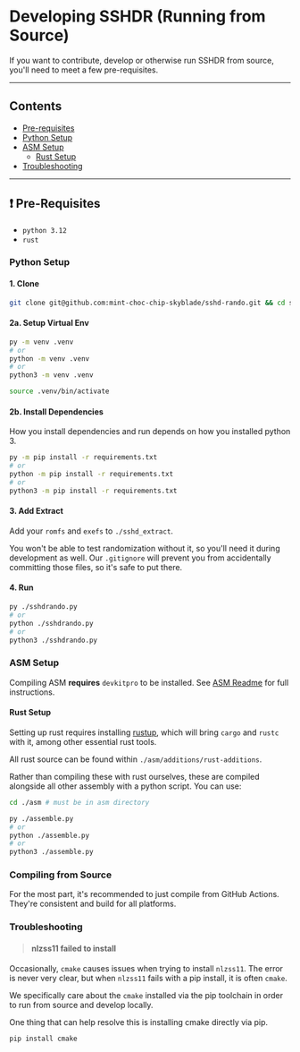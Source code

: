# Developing SSHDR (Running from Source)

If you want to contribute, develop or otherwise run SSHDR from source, you'll need to meet a few pre-requisites.


<hr />

## Contents

- [Pre-requisites](#️-pre-requisites)
- [Python Setup](#python-setup)
- [ASM Setup](#asm-setup)
  - [Rust Setup](#rust-setup)
- [Troubleshooting](#troubleshooting)

<hr />


## ❗️ Pre-Requisites

- `python 3.12`
- `rust`

### Python Setup

#### 1. Clone

```sh
git clone git@github.com:mint-choc-chip-skyblade/sshd-rando.git && cd sshd-rando
```

#### 2a. Setup Virtual Env

```sh
py -m venv .venv
# or
python -m venv .venv
# or
python3 -m venv .venv

source .venv/bin/activate
```

#### 2b. Install Dependencies

How you install dependencies and run depends on how you installed python 3.

```sh
py -m pip install -r requirements.txt
# or
python -m pip install -r requirements.txt
# or
python3 -m pip install -r requirements.txt
```

#### 3. Add Extract

Add your `romfs` and `exefs` to `./sshd_extract`.

You won't be able to test randomization without it, so you'll need it during development as well. Our `.gitignore` will prevent you from accidentally committing those files, so it's safe to put there.

#### 4. Run

```sh
py ./sshdrando.py
# or
python ./sshdrando.py
# or
python3 ./sshdrando.py
```

### ASM Setup

Compiling ASM **requires** `devkitpro` to be installed. See [ASM Readme](../asm/README.md) for full instructions.


#### Rust Setup

Setting up rust requires installing [rustup](https://rustup.rs/), which will bring `cargo` and `rustc` with it, among other essential rust tools.

All rust source can be found within `./asm/additions/rust-additions`.

Rather than compiling these with rust ourselves, these are compiled alongside all other assembly with a python script. You can use:

```sh
cd ./asm # must be in asm directory

py ./assemble.py
# or 
python ./assemble.py
# or
python3 ./assemble.py
```


### Compiling from Source

For the most part, it's recommended to just compile from GitHub Actions. They're consistent and build for all platforms.


### Troubleshooting

> #### nlzss11 failed to install

Occasionally, `cmake` causes issues when trying to install `nlzss11`. The error is never very clear, but when `nlzss11` fails with a pip install, it is often `cmake`.

We specifically care about the `cmake` installed via the pip toolchain in order to run from source and develop locally.

One thing that can help resolve this is installing cmake directly via pip.

```sh
pip install cmake
```
